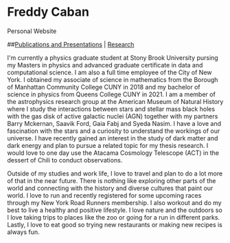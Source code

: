# Freddy Caban
Personal Website

##[Publications and Presentations](https://frcaban.github.io/about) | [Research](https://frcaban.github.io/Research)


I'm currently a physics graduate student at Stony Brook University pursing my Masters in physics and advanced graduate certificate in data and computational science. I am also a full time employee of the City of New York. I obtained my associate of science in mathematics from the Borough of Manhattan Community College CUNY in 2018 and my bachelor of science in physics from Queens College CUNY in 2021. I am a member of the astrophysics research group at the American Museum of Natural History where I study the interactions between stars and stellar mass black holes with the gas disk of active galactic nuclei (AGN) together with my partners Barry Mckernan, Saavik Ford, Gaia Fabj and Syeda Nasim. I have a love and fascination with the stars and a curiosity to understand the workings of our universe. I have recently gained an interest in the study of dark matter and dark energy and plan to pursue a related topic for my thesis research. I would love to one day use the Atacama Cosmology Telescope (ACT) in the dessert of Chili to conduct observations.

Outside of my studies and work life, I love to travel and plan to do a lot more of that in the near future. There is nothing like exploring other parts of the world and connecting with the history and diverse cultures that paint our world. I love to run and recently registered for some upcoming races through my New York Road Runners membership. I also workout and do my best to live a healthy and positive lifestyle. I love nature and the outdoors so I love taking trips to places like the zoo or going for a run in different parks. Lastly, I love to eat good so trying new restaurants or making new recipes is always fun.



